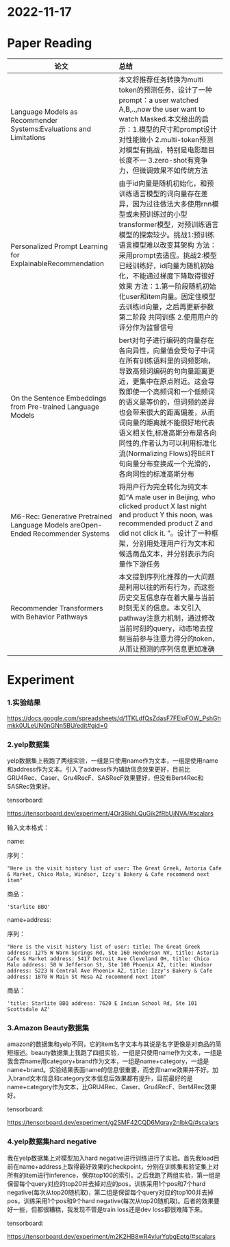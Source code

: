 # 2022-11-17

# Paper Reading
|论文|总结|
|--|:-----|
|Language Models as Recommender Systems:Evaluations and Limitations|本文将推荐任务转换为multi token的预测任务，设计了一种prompt：a user watched A,B,..,now the user want to watch Masked.本文给出的启示：1.模型的尺寸和prompt设计对性能微小 2.multi-token预测对模型有挑战，特别是电影题目长度不一 3.zero-shot有竞争力，但微调效果不如传统方法|
|Personalized Prompt Learning for ExplainableRecommendation|由于id向量是随机初始化，和预训练语言模型的词向量存在差异，因为过往做法大多使用rnn模型或未预训练过的小型transformer模型，对预训练语言模型的探索较少。挑战1:预训练语言模型难以改变其架构 方法：采用prompt去适应。挑战2:模型已经训练好，id向量为随机初始化，不能通过梯度下降取得很好效果 方法：1.第一阶段随机初始化user和item向量。固定住模型去训练id向量，之后再更新参数 第二阶段 共同训练 2.使用用户的评分作为监督信号 |
|On the Sentence Embeddings from Pre-trained Language Models|bert对句子进行编码的向量存在各向异性，向量值会受句子中词在所有训练语料里的词频影响，导致高频词编码的句向量距离更近，更集中在原点附近。这会导致即使一个高频词和一个低频词的语义是等价的，但词频的差异也会带来很大的距离偏差，从而词向量的距离就不能很好地代表语义相关性,标准高斯分布是各向同性的,作者认为可以利用标准化流(Normalizing Flows)将BERT句向量分布变换成一个光滑的，各向同性的标准高斯分布|
|M6-Rec: Generative Pretrained Language Models areOpen-Ended Recommender Systems|将用户行为完全转化为纯文本如“A male user in Beijing, who clicked product X last night and product Y this noon, was recommended product Z and did not click it. ”。设计了一种框架，分别用处理用户行为文本和候选商品文本，并分别表示为向量作下游任务|
|Recommender Transformers with Behavior Pathways|本文提到序列化推荐的一大问题是利用以往的所有行为，而这些历史交互信息存在着大量与当前时刻无关的信息。本文引入pathway注意力机制，通过修改当前时刻的query，动态地去控制当前参与注意力得分的token，从而让预测的序列信息更加准确|

# Experiment


### 1.实验结果

<https://docs.google.com/spreadsheets/d/1TKLdfQsZdasF7FEloFOW_PshGhmkk0ULeUN0nGNn5BU/edit#gid=0>

### 2.yelp数据集

yelp数据集上我跑了两组实验，一组是只使用name作为文本，一组是使用name和address作为文本。引入了address作为辅助信息效果更好，目前比GRU4Rec、Caser、Gru4RecF、SASRecF效果要好，但没有Bert4Rec和SASRec效果好。

tensorboard:

<https://tensorboard.dev/experiment/4Or38khLQuGik2fRbUjNVA/#scalars>

输入文本格式：

name:

序列：
```
"Here is the visit history list of user: The Great Greek, Astoria Cafe & Market, Chico Malo, Windsor, Izzy's Bakery & Cafe recommend next item"
```
商品：
```
'Starlite BBQ'
```

name+address:

序列：
```
"Here is the visit history list of user: title: The Great Greek address: 1275 W Warm Springs Rd, Ste 160 Henderson NV, title: Astoria Cafe & Market address: 5417 Detroit Ave Cleveland OH, title: Chico Malo address: 50 W Jefferson St, Ste 100 Phoenix AZ, title: Windsor address: 5223 N Central Ave Phoenix AZ, title: Izzy's Bakery & Cafe address: 1870 W Main St Mesa AZ recommend next item"
```
商品：
```
'title: Starlite BBQ address: 7620 E Indian School Rd, Ste 101 Scottsdale AZ'
```

### 3.Amazon Beauty数据集

amazon的数据集和yelp不同，它的item名字文本与其说是名字更像是对商品的简短描述。beauty数据集上我跑了四组实验，一组是只使用name作为文本，一组是我舍弃name用category+brand作为文本，一组是name+category，一组是name+brand。实验结果表面name的信息很重要，而舍弃name效果并不好。加入brand文本信息和category文本信息后效果都有提升，目前最好的是name+category作为文本，比GRU4Rec、Caser、Gru4RecF、Bert4Rec效果好。

tensorboard:

<https://tensorboard.dev/experiment/g2SMF42CQD6Mqray2nlbkQ/#scalars>

### 4.yelp数据集hard negative

我在yelp数据集上对模型加入hard negative进行训练进行了实验。首先我load目前在name+address上取得最好效果的checkpoint，分别在训练集和验证集上对所有的item进行inference，保存top100的索引。之后我跑了两组实验，第一组是保留每个query对应的top20并去掉对应的pos，训练采用1个pos和7个hard negative(每次从top20随机取)，第二组是保留每个query对应的top100并去掉pos，训练采用1个pos和9个hard negative(每次从top20随机取)。后者的效果要好一些，但都很糟糕，我发现不管是train loss还是dev loss都很难降下来。

tensorboard:

<https://tensorboard.dev/experiment/m2K2HB8wR4ylurYqbgEptg/#scalars>